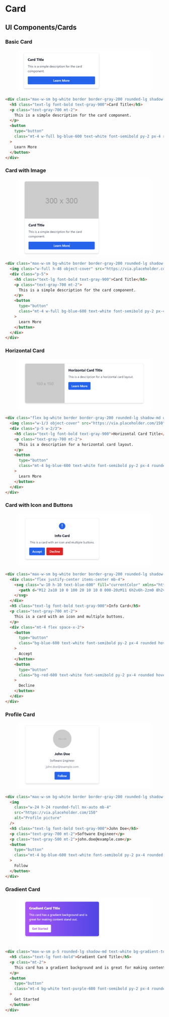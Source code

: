 # Card

## UI Components/Cards

### Basic Card

<figure><img src="../.gitbook/assets/image (7).png" alt=""><figcaption></figcaption></figure>

```html
<div class="max-w-sm bg-white border border-gray-200 rounded-lg shadow-md p-5">
  <h5 class="text-lg font-bold text-gray-900">Card Title</h5>
  <p class="text-gray-700 mt-2">
    This is a simple description for the card component.
  </p>
  <button
    type="button"
    class="mt-4 w-full bg-blue-600 text-white font-semibold py-2 px-4 rounded hover:bg-blue-700"
  >
    Learn More
  </button>
</div>
```

### Card with Image

<figure><img src="../.gitbook/assets/image (1) (1).png" alt=""><figcaption></figcaption></figure>

```html
<div class="max-w-sm bg-white border border-gray-200 rounded-lg shadow-md overflow-hidden">
  <img class="w-full h-48 object-cover" src="https://via.placeholder.com/300" alt="Card image" />
  <div class="p-5">
    <h5 class="text-lg font-bold text-gray-900">Card Title</h5>
    <p class="text-gray-700 mt-2">
      This is a simple description for the card component.
    </p>
    <button
      type="button"
      class="mt-4 w-full bg-blue-600 text-white font-semibold py-2 px-4 rounded hover:bg-blue-700"
    >
      Learn More
    </button>
  </div>
</div>
```

### Horizontal Card

<figure><img src="../.gitbook/assets/image (2) (1).png" alt=""><figcaption></figcaption></figure>

```html
<div class="flex bg-white border border-gray-200 rounded-lg shadow-md overflow-hidden max-w-2xl">
  <img class="w-1/3 object-cover" src="https://via.placeholder.com/150" alt="Card image" />
  <div class="p-5 w-2/3">
    <h5 class="text-lg font-bold text-gray-900">Horizontal Card Title</h5>
    <p class="text-gray-700 mt-2">
      This is a description for a horizontal card layout.
    </p>
    <button
      type="button"
      class="mt-4 bg-blue-600 text-white font-semibold py-2 px-4 rounded hover:bg-blue-700"
    >
      Learn More
    </button>
  </div>
</div>
```

### Card with Icon and Buttons

<figure><img src="../.gitbook/assets/image (3) (1).png" alt=""><figcaption></figcaption></figure>

```html
<div class="max-w-sm bg-white border border-gray-200 rounded-lg shadow-md p-5 text-center">
  <div class="flex justify-center items-center mb-4">
    <svg class="w-10 h-10 text-blue-600" fill="currentColor" xmlns="http://www.w3.org/2000/svg" viewBox="0 0 24 24">
      <path d="M12 2a10 10 0 100 20 10 10 0 000-20zM11 6h2v6h-2zm0 8h2v2h-2z" />
    </svg>
  </div>
  <h5 class="text-lg font-bold text-gray-900">Info Card</h5>
  <p class="text-gray-700 mt-2">
    This is a card with an icon and multiple buttons.
  </p>
  <div class="mt-4 flex space-x-2">
    <button
      type="button"
      class="bg-blue-600 text-white font-semibold py-2 px-4 rounded hover:bg-blue-700"
    >
      Accept
    </button>
    <button
      type="button"
      class="bg-red-600 text-white font-semibold py-2 px-4 rounded hover:bg-red-700"
    >
      Decline
    </button>
  </div>
</div>
```

### Profile Card

<figure><img src="../.gitbook/assets/image (4) (1).png" alt=""><figcaption></figcaption></figure>

```html
<div class="max-w-sm bg-white border border-gray-200 rounded-lg shadow-md text-center p-5">
  <img
    class="w-24 h-24 rounded-full mx-auto mb-4"
    src="https://via.placeholder.com/150"
    alt="Profile picture"
  />
  <h5 class="text-lg font-bold text-gray-900">John Doe</h5>
  <p class="text-gray-700 mt-2">Software Engineer</p>
  <p class="text-gray-500 mt-2">john.doe@example.com</p>
  <button
    type="button"
    class="mt-4 bg-blue-600 text-white font-semibold py-2 px-4 rounded hover:bg-blue-700"
  >
    Follow
  </button>
</div>
```

### Gradient Card

<figure><img src="../.gitbook/assets/image (5) (1).png" alt=""><figcaption></figcaption></figure>

```html
<div class="max-w-sm p-5 rounded-lg shadow-md text-white bg-gradient-to-r from-purple-500 to-indigo-600">
  <h5 class="text-lg font-bold">Gradient Card Title</h5>
  <p class="mt-2">
    This card has a gradient background and is great for making content stand out.
  </p>
  <button
    type="button"
    class="mt-4 bg-white text-purple-600 font-semibold py-2 px-4 rounded hover:bg-gray-100"
  >
    Get Started
  </button>
</div>
```

